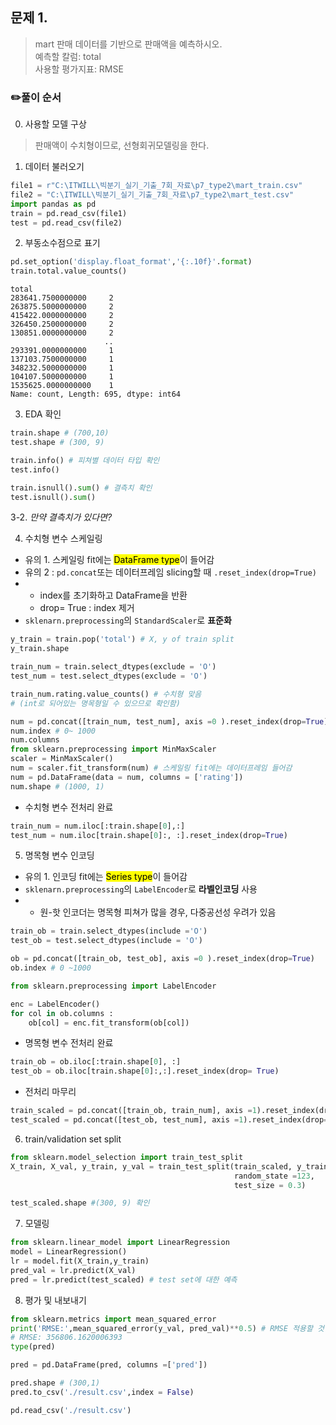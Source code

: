 문제 1. 
--
> mart 판매 데이터를 기반으로 판매액을 예측하시오.  
> 예측할 칼럼: total  
> 사용할 평가지표: RMSE

### ✏️풀이 순서 
0. 사용할 모델 구상
> 판매액이 수치형이므로, 선형회귀모델링을 한다.   
1. 데이터 불러오기 
```python
file1 = r"C:\ITWILL\빅분기_실기_기출_7회_자료\p7_type2\mart_train.csv"
file2 = "C:\ITWILL\빅분기_실기_기출_7회_자료\p7_type2\mart_test.csv"
import pandas as pd 
train = pd.read_csv(file1)
test = pd.read_csv(file2)
```

2. 부동소수점으로 표기
```python
pd.set_option('display.float_format','{:.10f}'.format)
train.total.value_counts()
```
```
total
283641.7500000000     2
263875.5000000000     2
415422.0000000000     2
326450.2500000000     2
130851.0000000000     2
                     ..
293391.0000000000     1
137103.7500000000     1
348232.5000000000     1
104107.5000000000     1
1535625.0000000000    1
Name: count, Length: 695, dtype: int64
```

3. EDA 확인 
```python
train.shape # (700,10)
test.shape # (300, 9) 

train.info() # 피쳐별 데이터 타입 확인 
test.info() 

train.isnull().sum() # 결측치 확인 
test.isnull().sum()
```
3-2. *만약 결측치가 있다면?*




4. 수치형 변수 스케일링
* 유의 1. 스케일링 fit에는 <mark>DataFrame type</mark>이 들어감 
* 유의 2 : ```pd.concat```또는 데이터프레임 slicing할 때 ```.reset_index(drop=True)```
* * index를 초기화하고 DataFrame을 반환
  * drop= True : index 제거
* ```sklenarn.preprocessing```의 ```StandardScaler```로 **표준화** 
```python
y_train = train.pop('total') # X, y of train split
y_train.shape

train_num = train.select_dtypes(exclude = 'O')
test_num = test.select_dtypes(exclude = 'O')

train_num.rating.value_counts() # 수치형 맞음 
# (int로 되어있는 명목형일 수 있으므로 확인함)

num = pd.concat([train_num, test_num], axis =0 ).reset_index(drop=True)
num.index # 0~ 1000
num.columns
from sklearn.preprocessing import MinMaxScaler 
scaler = MinMaxScaler() 
num = scaler.fit_transform(num) # 스케일링 fit에는 데이터프레임 들어감 
num = pd.DataFrame(data = num, columns = ['rating'])
num.shape # (1000, 1)
```

* 수치형 변수 전처리 완료
```python
train_num = num.iloc[:train.shape[0],:]
test_num = num.iloc[train.shape[0]:, :].reset_index(drop=True)
```

5. 명목형 변수 인코딩
* 유의 1. 인코딩 fit에는 <mark>Series type</mark>이 들어감
* ```sklenarn.preprocessing```의 ```LabelEncoder```로 **라벨인코딩** 사용
* * 원-핫 인코더는 명목형 피쳐가 많을 경우, 다중공선성 우려가 있음
```python
train_ob = train.select_dtypes(include ='O')
test_ob = test.select_dtypes(include = 'O')

ob = pd.concat([train_ob, test_ob], axis =0 ).reset_index(drop=True)
ob.index # 0 ~1000 

from sklearn.preprocessing import LabelEncoder 

enc = LabelEncoder() 
for col in ob.columns : 
    ob[col] = enc.fit_transform(ob[col]) 
```

* 명목형 변수 전처리 완료
```python
train_ob = ob.iloc[:train.shape[0], :]
test_ob = ob.iloc[train.shape[0]:,:].reset_index(drop= True)
```

* 전처리 마무리
```python
train_scaled = pd.concat([train_ob, train_num], axis =1).reset_index(drop=True)
test_scaled = pd.concat([test_ob, test_num], axis =1).reset_index(drop=True)
```
6. train/validation set split
```python
from sklearn.model_selection import train_test_split 
X_train, X_val, y_train, y_val = train_test_split(train_scaled, y_train, 
                                                  random_state =123, 
                                                  test_size = 0.3)

test_scaled.shape #(300, 9) 확인 
```

7. 모델링
```python
from sklearn.linear_model import LinearRegression 
model = LinearRegression() 
lr = model.fit(X_train,y_train)
pred_val = lr.predict(X_val)
pred = lr.predict(test_scaled) # test set에 대한 예측 
```

8. 평가 및 내보내기
```python
from sklearn.metrics import mean_squared_error 
print('RMSE:',mean_squared_error(y_val, pred_val)**0.5) # RMSE 적용할 것
# RMSE: 356806.1620006393
type(pred)

pred = pd.DataFrame(pred, columns =['pred'])

pred.shape # (300,1)
pred.to_csv('./result.csv',index = False)

pd.read_csv('./result.csv')
```
